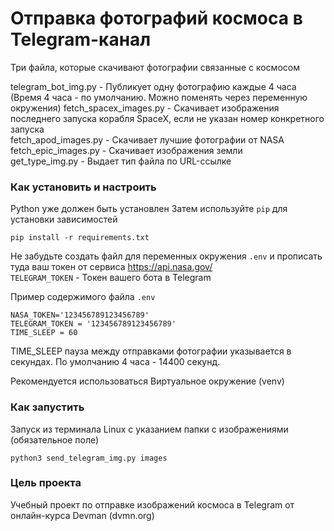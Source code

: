 # Отправка фотографий космоса в Telegram-канал
Три файла, которые скачивают фотографии связанные с космосом

telegram_bot_img.py - Публикует одну фотографию каждые 4 часа (Время 4 часа - по умолчанию. Можно поменять через переменную окружения)
fetch_spacex_images.py - Скачивает изображения последнего запуска корабля SpaceX, если не указан номер конкретного запуска  
fetch_apod_images.py - Скачивает лучшие фотографии от NASA  
fetch_epic_images.py - Скачивает изображения земли  
get_type_img.py - Выдает тип файла по URL-ссылке  

### Как установить и настроить

Python уже должен быть установлен
Затем используйте `pip` для установки зависимостей

```pip install -r requirements.txt```

Не забудьте создать файл для переменных окружения `.env` и прописать туда ваш токен от сервиса https://api.nasa.gov/  
`TELEGRAM_TOKEN` - Токен вашего бота в Telegram  

Пример содержимого файла `.env`

```NASA_TOKEN='123456789123456789'```  
```TELEGRAM_TOKEN = '123456789123456789'```  
```TIME_SLEEP = 60```

TIME_SLEEP пауза между отправками фотографии указывается в секундах. По умолчанию 4 часа - 14400 секунд.

Рекомендуется использоваться Виртуальное окружение (venv)

### Как запустить

Запуск из терминала Linux с указанием папки с изображениями (обязательное поле)

```python3 send_telegram_img.py images```

### Цель проекта

Учебный проект по отправке изображений космоса в Telegram от онлайн-курса Devman (dvmn.org)